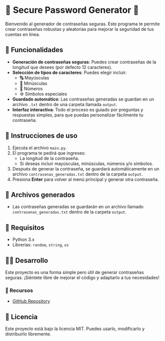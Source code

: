 # 🔐 Secure Password Generator 🔐

Bienvenido al generador de contraseñas seguras. Este programa te permite crear contraseñas robustas y aleatorias para mejorar la seguridad de tus cuentas en línea.

## 🚀 Funcionalidades
- **Generación de contraseñas seguras**: Puedes crear contraseñas de la longitud que desees (por defecto 12 caracteres).
- **Selección de tipos de caracteres**: Puedes elegir incluir:
  - 🔠 Mayúsculas
  - 🔡 Minúsculas
  - 🔢 Números
  - ⚙️ Símbolos especiales
- **Guardado automático**: Las contraseñas generadas se guardan en un archivo `.txt` dentro de una carpeta llamada `output`.
- **Interfaz interactiva**: Todo el proceso es guiado por preguntas y respuestas simples, para que puedas personalizar fácilmente tu contraseña.

## 📝 Instrucciones de uso
1. Ejecuta el archivo `main.py`.
2. El programa te pedirá que ingreses:
   - La longitud de la contraseña.
   - Si deseas incluir mayúsculas, minúsculas, números y/o símbolos.
3. Después de generar la contraseña, se guardará automáticamente en un archivo `contrasenas_generadas.txt` dentro de la carpeta `output`.
4. Presiona **Enter** para volver al menú principal y generar otra contraseña.

## 📁 Archivos generados
- Las contraseñas generadas se guardarán en un archivo llamado `contrasenas_generadas.txt` dentro de la carpeta `output`.

## 🔧 Requisitos
- Python 3.x
- Librerías: `random`, `string`, `os`

## 👨‍💻 Desarrollo
Este proyecto es una forma simple pero útil de generar contraseñas seguras. ¡Siéntete libre de mejorar el código y adaptarlo a tus necesidades!

### 📍 Recursos
- [GitHub Repository](https://github.com/swiftdeskk/Secure-Password-Generator)

## 🎨 Licencia
Este proyecto está bajo la licencia MIT. Puedes usarlo, modificarlo y distribuirlo libremente.
